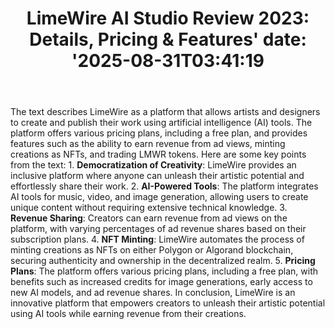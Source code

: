 ﻿---
title: "LimeWire AI Studio Review 2023: Details, Pricing & Features'
date: '2025-08-31T03:41:19"
category: "Markets"
summary: ""
slug: "limewire ai studio review 2023 details pricing  features"
source_urls:
  - "https://techncruncher.blogspot.com/2023/12/limewire-ai-studio-review-2023-details.html"
seo:
  title: "LimeWire AI Studio Review 2023: Details, Pricing & Features | Hash n Hedge'
  description: '"
  keywords: ["news", "markets", "brief"]
---
The text describes LimeWire as a platform that allows artists and designers to create and publish their work using artificial intelligence (AI) tools. The platform offers various pricing plans, including a free plan, and provides features such as the ability to earn revenue from ad views, minting creations as NFTs, and trading LMWR tokens.  Here are some key points from the text:  1.  **Democratization of Creativity**: LimeWire provides an inclusive platform where anyone can unleash their artistic potential and effortlessly share their work. 2.  **AI-Powered Tools**: The platform integrates AI tools for music, video, and image generation, allowing users to create unique content without requiring extensive technical knowledge. 3.  **Revenue Sharing**: Creators can earn revenue from ad views on the platform, with varying percentages of ad revenue shares based on their subscription plans. 4.  **NFT Minting**: LimeWire automates the process of minting creations as NFTs on either Polygon or Algorand blockchain, securing authenticity and ownership in the decentralized realm. 5.  **Pricing Plans**: The platform offers various pricing plans, including a free plan, with benefits such as increased credits for image generations, early access to new AI models, and ad revenue shares.  In conclusion, LimeWire is an innovative platform that empowers creators to unleash their artistic potential using AI tools while earning revenue from their creations. 
